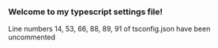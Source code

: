 ### Welcome to my typescript settings file!

Line numbers 14, 53, 66, 88, 89, 91
of tsconfig.json have been uncommented